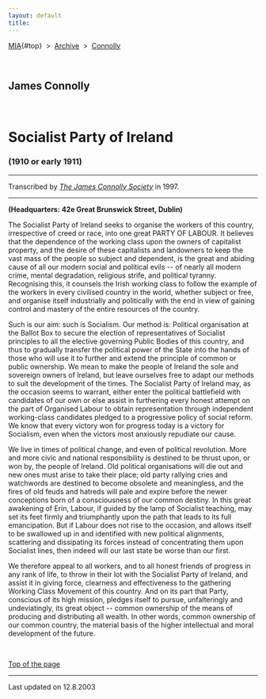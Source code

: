 ```yaml
---
layout: default
title: 
---
```

[MIA](../../../../index.htm){#top}  \> 
[Archive](../../../index.htm)  \>  [Connolly](../../index.htm)

 

## James Connolly

 

# Socialist Party of Ireland

### (1910 or early 1911)

------------------------------------------------------------------------

Transcribed by [*The James Connolly
Society*](http://www.wageslave.org/jcs/) in 1997.

------------------------------------------------------------------------

**(Headquarters: 42e Great Brunswick Street, Dublin)**

The Socialist Party of Ireland seeks to organise the workers of this
country, irrespective of creed or race, into one great PARTY OF LABOUR.
It believes that the dependence of the working class upon the owners of
capitalist property, and the desire of these capitalists and landowners
to keep the vast mass of the people so subject and dependent, is the
great and abiding cause of all our modern social and political evils --
of nearly all modern crime, mental degradation, religious strife, and
political tyranny. Recognising this, it counsels the Irish working class
to follow the example of the workers in every civilised country in the
world, whether subject or free, and organise itself industrially and
politically with the end in view of gaining control and mastery of the
entire resources of the country.

Such is our aim: such is Socialism. Our method is: Political
organisation at the Ballot Box to secure the election of representatives
of Socialist principles to all the elective governing Public Bodies of
this country, and thus to gradually transfer the political power of the
State into the hands of those who will use it to further and extend the
principle of common or public ownership. We mean to make the people of
Ireland the sole and sovereign owners of Ireland, but leave ourselves
free to adapt our methods to suit the development of the times. The
Socialist Party of Ireland may, as the occasion seems to warrant, either
enter the political battlefield with candidates of our own or else
assist in furthering every honest attempt on the part of Organised
Labour to obtain representation through independent working-class
candidates pledged to a progressive policy of social reform. We know
that every victory won for progress today is a victory for Socialism,
even when the victors most anxiously repudiate our cause.

We live in times of political change, and even of political revolution.
More and more civic and national responsibility is destined to be thrust
upon, or won by, the people of Ireland. Old political organisations will
die out and new ones must arise to take their place; old party rallying
cries and watchwords are destined to become obsolete and meaningless,
and the fires of old feuds and hatreds will pale and expire before the
newer conceptions born of a consciousness of our common destiny. In this
great awakening of Erin, Labour, if guided by the lamp of Socialist
teaching, may set its feet firmly and triumphantly upon the path that
leads to its full emancipation. But if Labour does not rise to the
occasion, and allows itself to be swallowed up in and identified with
new political alignments, scattering and dissipating its forces instead
of concentrating them upon Socialist lines, then indeed will our last
state be worse than our first.

We therefore appeal to all workers, and to all honest friends of
progress in any rank of life, to throw in their lot with the Socialist
Party of Ireland, and assist it in giving force, clearness and
effectiveness to the gathering Working Class Movement of this country.
And on its part that Party, conscious of its high mission, pledges
itself to pursue, unfalteringly and undeviatingly, its great object --
common ownership of the means of producing and distributing all wealth.
In other words, common ownership of our common country, the material
basis of the higher intellectual and moral development of the future.

 

[Top of the page](#top)

------------------------------------------------------------------------

Last updated on 12.8.2003
